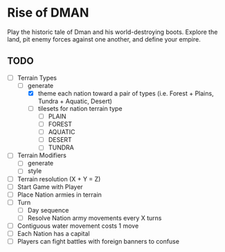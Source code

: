 # Rise of DMAN

Play the historic tale of Dman and his world-destroying boots. Explore the land, pit enemy forces against one another, and define your empire.

## TODO

- [ ] Terrain Types
    - [ ] generate
        - [x] theme each nation toward a pair of types (i.e. Forest + Plains, Tundra + Aquatic, Desert)
        - [ ] tilesets for nation terrain type
            - [ ] PLAIN
            - [ ] FOREST
            - [ ] AQUATIC
            - [ ] DESERT
            - [ ] TUNDRA
- [ ] Terrain Modifiers
    - [ ] generate
    - [ ] style
- [ ] Terrain resolution (X + Y = Z)
- [ ] Start Game with Player
- [ ] Place Nation armies in terrain
- [ ] Turn
    - [ ] Day sequence
    - [ ] Resolve Nation army movements every X turns
- [ ] Contiguous water movement costs 1 move
- [ ] Each Nation has a capital
- [ ] Players can fight battles with foreign banners to confuse
